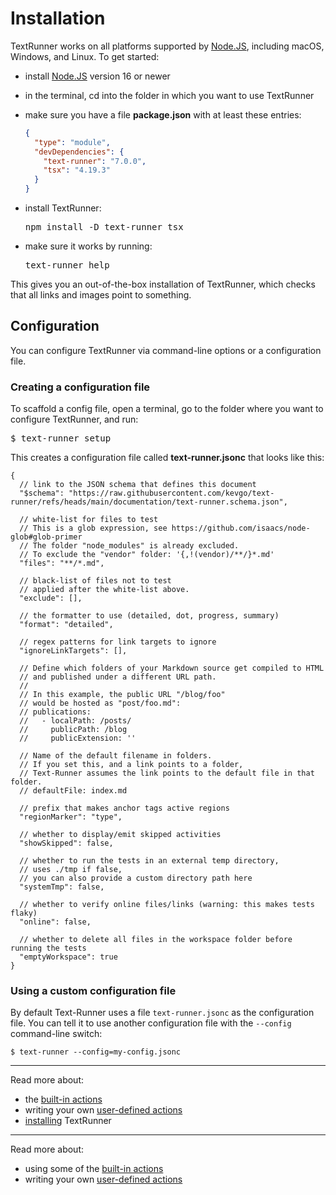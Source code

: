 # Installation

TextRunner works on all platforms supported by [Node.JS](https://nodejs.org),
including macOS, Windows, and Linux. To get started:

- install [Node.JS](https://nodejs.org) version 16 or newer
- in the terminal, cd into the folder in which you want to use TextRunner
- make sure you have a file <a type="workspace/new-file"> **package.json** with
  at least these entries:

  ```json
  {
    "type": "module",
    "devDependencies": {
      "text-runner": "7.0.0",
      "tsx": "4.19.3"
    }
  }
  ```

  </a>

- install TextRunner:

  <pre type="shell/command">
  npm install -D text-runner tsx
  </pre>

- make sure it works by running:

  <pre type="shell/command">
  text-runner help
  </pre>

This gives you an out-of-the-box installation of TextRunner, which checks that
all links and images point to something.

## Configuration

You can configure TextRunner via command-line options or a configuration file.

### Creating a configuration file

To scaffold a config file, open a terminal, go to the folder where you want to
configure TextRunner, and run:

<pre type="shell/command">
$ text-runner setup
</pre>

This creates a configuration file called <a type="workspace/existing-file">
**text-runner.jsonc** that looks like this:

```jsonc
{
  // link to the JSON schema that defines this document
  "$schema": "https://raw.githubusercontent.com/kevgo/text-runner/refs/heads/main/documentation/text-runner.schema.json",

  // white-list for files to test
  // This is a glob expression, see https://github.com/isaacs/node-glob#glob-primer
  // The folder "node_modules" is already excluded.
  // To exclude the "vendor" folder: '{,!(vendor)/**/}*.md'
  "files": "**/*.md",

  // black-list of files not to test
  // applied after the white-list above.
  "exclude": [],

  // the formatter to use (detailed, dot, progress, summary)
  "format": "detailed",

  // regex patterns for link targets to ignore
  "ignoreLinkTargets": [],

  // Define which folders of your Markdown source get compiled to HTML
  // and published under a different URL path.
  //
  // In this example, the public URL "/blog/foo"
  // would be hosted as "post/foo.md":
  // publications:
  //   - localPath: /posts/
  //     publicPath: /blog
  //     publicExtension: ''

  // Name of the default filename in folders.
  // If you set this, and a link points to a folder,
  // Text-Runner assumes the link points to the default file in that folder.
  // defaultFile: index.md

  // prefix that makes anchor tags active regions
  "regionMarker": "type",

  // whether to display/emit skipped activities
  "showSkipped": false,

  // whether to run the tests in an external temp directory,
  // uses ./tmp if false,
  // you can also provide a custom directory path here
  "systemTmp": false,

  // whether to verify online files/links (warning: this makes tests flaky)
  "online": false,

  // whether to delete all files in the workspace folder before running the tests
  "emptyWorkspace": true
}
```

</a>

### Using a custom configuration file

By default Text-Runner uses a file `text-runner.jsonc` as the configuration
file. You can tell it to use another configuration file with the `--config`
command-line switch:

```
$ text-runner --config=my-config.jsonc
```

<hr>

Read more about:

- the [built-in actions](built-in-actions.md)
- writing your own [user-defined actions](user-defined-actions.md)
- [installing](installation.md) TextRunner
<hr>

Read more about:

- using some of the [built-in actions](built-in-actions.md)
- writing your own [user-defined actions](user-defined-actions.md)
